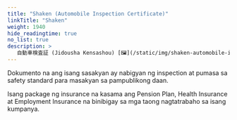 ```yaml
---
title: "Shaken (Automobile Inspection Certificate)"
linkTitle: "Shaken"
weight: 1940
hide_readingtime: true
no_list: true
description: >
   自動車検査証 (Jidousha Kensashou) [🖼](/static/img/shaken-automobile-inspection-certificate.jpg)
---
```

Dokumento na ang isang sasakyan ay nabigyan ng inspection at pumasa sa safety standard para masakyan sa pampublikong daan. 

Isang package ng insurance na kasama ang Pension Plan, Health Insurance at Employment Insurance na binibigay sa mga taong nagtatrabaho sa isang kumpanya.